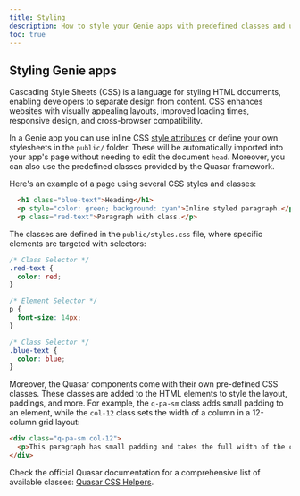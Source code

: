 ```yaml
---
title: Styling
description: How to style your Genie apps with predefined classes and using your own CSS.
toc: true
---
```


## Styling Genie apps

Cascading Style Sheets (CSS) is a language for styling HTML documents, enabling developers to separate design from content. CSS enhances websites with visually appealing layouts, improved loading times, responsive design, and cross-browser compatibility.

In a Genie app you can use inline CSS [style attributes](https://www.w3schools.com/cssref/index.php) or define your own stylesheets in the `public/` folder. These will be automatically imported into your app's page without needing to edit the document `head`. Moreover, you can also use the predefined classes provided by the Quasar framework.

Here's an example of a page using several CSS styles and classes:
```html
  <h1 class="blue-text">Heading</h1>
  <p style="color: green; background: cyan">Inline styled paragraph.</p>
  <p class="red-text">Paragraph with class.</p>
```

The classes are defined in the `public/styles.css` file, where specific elements are targeted with selectors:

```css
/* Class Selector */
.red-text {
  color: red;
}

/* Element Selector */
p {
  font-size: 14px;
}

/* Class Selector */
.blue-text {
  color: blue;
}
```

Moreover, the Quasar components come with their own pre-defined CSS classes. These classes are added to the HTML elements to style the layout, paddings, and more. For example, the `q-pa-sm` class adds small padding to an element, while the `col-12` class sets the width of a column in a 12-column grid layout:

```html
<div class="q-pa-sm col-12">
  <p>This paragraph has small padding and takes the full width of the container.</p>
</div>
```

Check the official Quasar documentation for a comprehensive list of available classes: [Quasar CSS Helpers](https://quasar.dev/style/typography).

